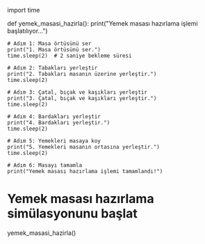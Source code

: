 import time

def yemek_masasi_hazirla():
    print("Yemek masası hazırlama işlemi başlatılıyor...")
    
    # Adım 1: Masa örtüsünü ser
    print("1. Masa örtüsünü ser.")
    time.sleep(2)  # 2 saniye bekleme süresi

    # Adım 2: Tabakları yerleştir
    print("2. Tabakları masanın üzerine yerleştir.")
    time.sleep(2)

    # Adım 3: Çatal, bıçak ve kaşıkları yerleştir
    print("3. Çatal, bıçak ve kaşıkları yerleştir.")
    time.sleep(2)

    # Adım 4: Bardakları yerleştir
    print("4. Bardakları yerleştir.")
    time.sleep(2)

    # Adım 5: Yemekleri masaya koy
    print("5. Yemekleri masanın ortasına yerleştir.")
    time.sleep(2)

    # Adım 6: Masayı tamamla
    print("Yemek masası hazırlama işlemi tamamlandı!")

# Yemek masası hazırlama simülasyonunu başlat
yemek_masasi_hazirla()